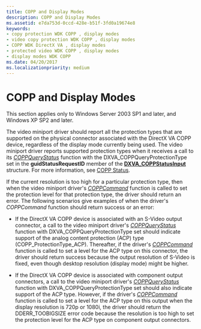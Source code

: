 ```yaml
---
title: COPP and Display Modes
description: COPP and Display Modes
ms.assetid: e7da753d-0ccd-428e-b51f-3fd0a19674e8
keywords:
- copy protection WDK COPP , display modes
- video copy protection WDK COPP , display modes
- COPP WDK DirectX VA , display modes
- protected video WDK COPP , display modes
- display modes WDK COPP
ms.date: 04/20/2017
ms.localizationpriority: medium
---
```


# COPP and Display Modes


This section applies only to Windows Server 2003 SP1 and later, and Windows XP SP2 and later.

The video miniport driver should report all the protection types that are supported on the physical connector associated with the DirectX VA COPP device, regardless of the display mode currently being used. The video miniport driver reports supported protection types when it receives a call to its [*COPPQueryStatus*](https://docs.microsoft.com/windows-hardware/drivers/display/coppquerystatus) function with the DXVA\_COPPQueryProtectionType set in the **guidStatusRequestID** member of the [**DXVA\_COPPStatusInput**](https://docs.microsoft.com/windows-hardware/drivers/ddi/content/dxva/ns-dxva-_dxva_coppstatusinput) structure. For more information, see [COPP Status](copp-status.md).

If the current resolution is too high for a particular protection type, then when the video miniport driver's [*COPPCommand*](https://docs.microsoft.com/windows-hardware/drivers/display/coppcommand) function is called to set the protection level for that protection type, the driver should return an error. The following scenarios give examples of when the driver's *COPPCommand* function should return success or an error:

-   If the DirectX VA COPP device is associated with an S-Video output connector, a call to the video miniport driver's [*COPPQueryStatus*](https://docs.microsoft.com/windows-hardware/drivers/display/coppquerystatus) function with DXVA\_COPPQueryProtectionType set should indicate support of the analog content protection (ACP) type (COPP\_ProtectionType\_ACP). Thereafter, if the driver's [*COPPCommand*](https://docs.microsoft.com/windows-hardware/drivers/display/coppcommand) function is called to set a level for the ACP type on this connector, the driver should return success because the output resolution of S-Video is fixed, even though desktop resolution (display mode) might be higher.

-   If the DirectX VA COPP device is associated with component output connectors, a call to the video miniport driver's [*COPPQueryStatus*](https://docs.microsoft.com/windows-hardware/drivers/display/coppquerystatus) function with DXVA\_COPPQueryProtectionType set should also indicate support of the ACP type. However, if the driver's [*COPPCommand*](https://docs.microsoft.com/windows-hardware/drivers/display/coppcommand) function is called to set a level for the ACP type on this output when the display resolution is 720p or 1080i, the driver should return the DDERR\_TOOBIGSIZE error code because the resolution is too high to set the protection level for the ACP type on component output connectors.

 

 





